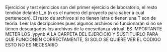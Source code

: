 Ejercicios y test ejercicios son del primer ejercicio de laboratorio, el resto tendrán delante L_n (n es el numero del proyecto para saber a cual pertenecen).
El resto de archivos si no tienen letra o tienen una T son de teoría.
Leer las decripciones pues algunos archivos no funcionarán si no se tienen descargados los archivos de la eneseñanza virtual.
ES IMPORTANTE METER LOS .ypynb A LA CARPETA DEL EJERCICIO Y SUSTITUIRLO PARA QUE FUNCIONEN CORRECTAMENTE, SI SOLO SE QUIERE VER EL CODIGO ESTO NO ES NECESARIO
